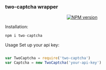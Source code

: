 
### two-captcha wrapper

<p align="center">
  <a href="https://www.npmjs.com/package/two-captcha"><img alt="NPM version" src="https://badge.fury.io/js/two-captcha.svg"></a>
</p>

Installation:
```js
npm i two-captcha
```
Usage
Set up your api key:
```js

var TwoCaptcha = require('two-captcha')
var Captcha = new TwoCaptcha('your-api-key')

```
